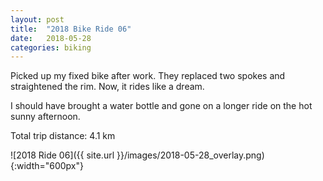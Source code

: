 ```yaml
---
layout: post
title:  "2018 Bike Ride 06"
date:   2018-05-28
categories: biking
---
```


Picked up my fixed bike after work. They replaced two spokes and straightened the rim. Now, it rides like a dream. 

I should have brought a water bottle and gone on a longer ride on the hot sunny afternoon.

Total trip distance: 4.1 km

![2018 Ride 06]({{ site.url }}/images/2018-05-28_overlay.png){:width="600px"}

